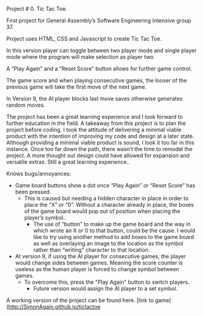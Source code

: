 Project # 0. Tic Tac Toe.

First project for General Assembly’s Software Engineering Intensive group 37.

Project uses HTML, CSS and Javascript to create Tic Tac Toe.

In this version player can toggle between two player mode and single player mode where the program will make selection as player two.

A “Play Again” and a “Reset Score” button allows for further game control.

The game score and when playing consecutive games, the looser of the previous game will take the first move of the next game.

In Version 9, the AI player blocks last move saves otherwise generates random moves.

The project has been a great learning experience and I look forward to further education in the field. A takeaway from this project is to plan the project before coding. I took the attitude of delivering a minimal viable product with the intention of improving my code and design at a later state. Although providing a minimal viable product is sound, I look it too far in this instance. Once too far down the path, there wasn’t the time to remodel the project. A more thought out design could have allowed for expansion and versatile extras. Still a great learning experience..

Knows bugs/annoyances:
* Game board buttons show a dot once “Play Again” or “Reset Score” has been pressed.
    * This is caused but needing a hidden character in place in order to place the “X” or “0”. Without a character  already in place, the boxes of the game board would pop out of position when placing the player’s symbol..
	  * The use of “button” to make up the game board and the way in which wrote an X or 0 to that button, could be the cause. I would like to try using another method to add boxes to the game board as well as overlaying an image to the location as the symbol rather than “writing” character to that location.
* At version 9, if using the AI player for consecutive games, the player would change sides between games. Meaning the score counter is useless as the human player is forced to change symbol between games.
    * To overcome this, press the "Play Again" button to switch players.
	  * Future version would assign the AI player to a set symbol.

A working version of the project can be found here. [link to game](http://SimonAgain.github.io/tictactoe

